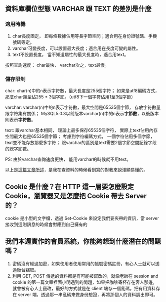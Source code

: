 ## 資料庫欄位型態 VARCHAR 跟 TEXT 的差別是什麼
### 適用時機
1. char長度固定， 即每條數據佔用等長字節空間；適合用在身份證號碼、手機號碼等定。
2.  varchar可變長度，可以設置最大長度；適合用在長度可變的屬性。
3. text不設置長度， 當不知道屬性的最大長度時，適合用text。

按照查詢速度： char最快， varchar次之，text最慢。

### 儲存限制
char: char(n)中的n表示字符數，最大長度是255個字符； 如果是utf8編碼方式， 那麼char類型佔255 * 3個字節。（utf8下一個字符佔用1至3個字節）

varchar: varchar(n)中的n表示字符數，最大空間是65535個字節， 存放字符數量跟字符集有關係；
MySQL5.0.3以前版本varchar(n)中的n表示**字節數**，以後版本則表示**字符數**。

text: 跟varchar基本相同， 理論上最多保存65535個字符， 實際上text佔用內存空間最大也是65535個字節； 考慮到字符編碼方式， 一個字符佔用多個字節， text並不能存放那麼多字符； 跟varchar的區別是text需要2個字節空間記錄字段的總字節數。

PS: 由於varchar查詢速度更快， 能用varchar的時候就不用text。

以上是[這篇文章所述](https://www.twblogs.net/a/5c126982bd9eee5e40bb4de6)，是我在查資料的時候看到寫的對我來說淺顯易懂的。



## Cookie 是什麼？在 HTTP 這一層要怎麼設定 Cookie，瀏覽器又是怎麼把 Cookie 帶去 Server 的？
cookie 是小型的文字檔，透過 Set-Cookie 來設定我們要夾帶的資訊，當 server 接收到這則訊息的時候會對應到自己擁有的



## 我們本週實作的會員系統，你能夠想到什麼潛在的問題嗎？
1. 密碼沒有經過加密，如果使用者使用常用的帳號密碼註冊，有心人士就可以透過後台竊取。
2. 利用 GET, POST 傳遞的資料都是有可能被竄改的，就像老師在 session and cookie 的第一篇文章裡面小明遇到的問題，如果把咖啡寄杯存在客人那邊，就會被有心人士竄改，最好的方式就是在 client 端存一個亂碼，把有用資料存在 server 端，透過那一串亂碼來做身份驗證，再將那個人的資料調出即可。

